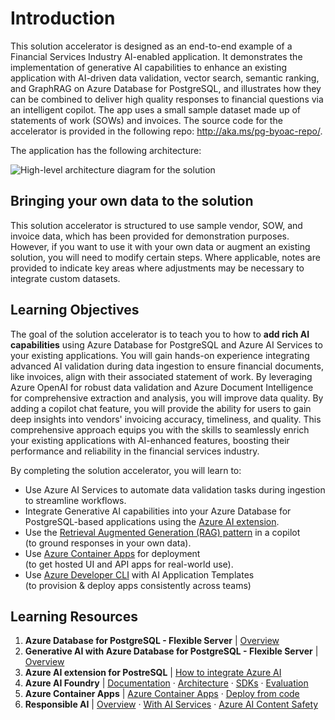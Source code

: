 # Introduction

This solution accelerator is designed as an end-to-end example of a Financial Services Industry AI-enabled application. It demonstrates the implementation of generative AI capabilities to enhance an existing application with AI-driven data validation, vector search, semantic ranking, and GraphRAG on Azure Database for PostgreSQL, and illustrates how they can be combined to deliver high quality responses to financial questions via an intelligent copilot. The app uses a small sample dataset made up of statements of work (SOWs) and invoices. The source code for the accelerator is provided in the following repo: <http://aka.ms/pg-byoac-repo/>.

The application has the following architecture:

![High-level architecture diagram for the solution](../img/solution-architecture-diagram.png)

## Bringing your own data to the solution

This solution accelerator is structured to use sample vendor, SOW, and invoice data, which has been provided for demonstration purposes. However, if you want to use it with your own data or augment an existing solution, you will need to modify certain steps. Where applicable, notes are provided to indicate key areas where adjustments may be necessary to integrate custom datasets.

## Learning Objectives

The goal of the solution accelerator is to teach you to how to **add rich AI capabilities** using Azure Database for PostgreSQL and Azure AI Services to your existing applications. You will gain hands-on experience integrating advanced AI validation during data ingestion to ensure financial documents, like invoices, align with their associated statement of work. By leveraging Azure OpenAI for robust data validation and Azure Document Intelligence for comprehensive extraction and analysis, you will improve data quality. By adding a copilot chat feature, you will provide the ability for users to gain deep insights into vendors' invoicing accuracy, timeliness, and quality. This comprehensive approach equips you with the skills to seamlessly enrich your existing applications with AI-enhanced features, boosting their performance and reliability in the financial services industry.

By completing the solution accelerator, you will learn to:

- Use Azure AI Services to automate data validation tasks during ingestion to streamline workflows.
- Integrate Generative AI capabilities into your Azure Database for PostgreSQL-based applications using the [Azure AI extension](https://learn.microsoft.com/azure/postgresql/flexible-server/how-to-integrate-azure-ai).
- Use the [Retrieval Augmented Generation (RAG) pattern](https://learn.microsoft.com/azure/ai-studio/concepts/retrieval-augmented-generation) in a copilot <br/> (to ground responses in your own data).
- Use [Azure Container Apps](https://aka.ms/azcontainerapps) for deployment <br/> (to get hosted UI and API apps for real-world use).
- Use [Azure Developer CLI](https://aka.ms/azd) with AI Application Templates <br/> (to provision & deploy apps consistently across teams)

## Learning Resources

1. **Azure Database for PostgreSQL - Flexible Server** | [Overview](https://learn.microsoft.com/azure/postgresql/flexible-server/service-overview)
2. **Generative AI with Azure Database for PostgreSQL - Flexible Server** | [Overview](https://learn.microsoft.com/azure/postgresql/flexible-server/generative-ai-overview)
3. **Azure AI extension for PostreSQL** | [How to integrate Azure AI](https://learn.microsoft.com/azure/postgresql/flexible-server/generative-ai-azure-overview)
4. **Azure AI Foundry**  | [Documentation](https://learn.microsoft.com/azure/ai-studio/) · [Architecture](https://learn.microsoft.com/azure/ai-studio/concepts/architecture) · [SDKs](https://learn.microsoft.com/azure/ai-studio/how-to/develop/sdk-overview) ·  [Evaluation](https://learn.microsoft.com/azure/ai-studio/how-to/evaluate-generative-ai-app)
5. **Azure Container Apps**  | [Azure Container Apps](https://learn.microsoft.com/azure/container-apps/) · [Deploy from code](https://learn.microsoft.com/azure/container-apps/quickstart-repo-to-cloud?tabs=bash%2Ccsharp&pivots=with-dockerfile)
6. **Responsible AI**  | [Overview](https://www.microsoft.com/ai/responsible-ai) · [With AI Services](https://learn.microsoft.com/azure/ai-services/responsible-use-of-ai-overview?context=%2Fazure%2Fai-studio%2Fcontext%2Fcontext) · [Azure AI Content Safety](https://learn.microsoft.com/azure/ai-services/content-safety/)
